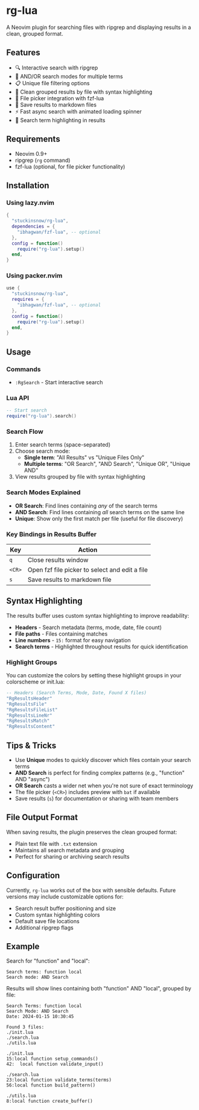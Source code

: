 # rg-lua

A Neovim plugin for searching files with ripgrep and displaying results in a clean, grouped format.

## Features

- 🔍 Interactive search with ripgrep
- 🔀 AND/OR search modes for multiple terms
- 📋 Unique file filtering options
- 📝 Clean grouped results by file with syntax highlighting
- 📁 File picker integration with fzf-lua
- 💾 Save results to markdown files
- ⚡ Fast async search with animated loading spinner
- 🎨 Search term highlighting in results

## Requirements

- Neovim 0.9+
- ripgrep (`rg` command)
- fzf-lua (optional, for file picker functionality)

## Installation

### Using lazy.nvim

```lua
{
  "stuckinsnow/rg-lua",
  dependencies = {
    "ibhagwan/fzf-lua", -- optional
  },
  config = function()
    require("rg-lua").setup()
  end,
}
```

### Using packer.nvim

```lua
use {
  "stuckinsnow/rg-lua",
  requires = {
    "ibhagwan/fzf-lua", -- optional
  },
  config = function()
    require("rg-lua").setup()
  end,
}
```

## Usage

### Commands

- `:RgSearch` - Start interactive search

### Lua API

```lua
-- Start search
require("rg-lua").search()
```

### Search Flow

1. Enter search terms (space-separated)
2. Choose search mode:
   - **Single term**: "All Results" vs "Unique Files Only"
   - **Multiple terms**: "OR Search", "AND Search", "Unique OR", "Unique AND"
3. View results grouped by file with syntax highlighting

### Search Modes Explained

- **OR Search**: Find lines containing _any_ of the search terms
- **AND Search**: Find lines containing _all_ search terms on the same line
- **Unique**: Show only the first match per file (useful for file discovery)

### Key Bindings in Results Buffer

| Key    | Action                                         |
| ------ | ---------------------------------------------- |
| `q`    | Close results window                           |
| `<CR>` | Open fzf file picker to select and edit a file |
| `s`    | Save results to markdown file                  |

## Syntax Highlighting

The results buffer uses custom syntax highlighting to improve readability:

- **Headers** - Search metadata (terms, mode, date, file count)
- **File paths** - Files containing matches
- **Line numbers** - `15:` format for easy navigation
- **Search terms** - Highlighted throughout results for quick identification

### Highlight Groups

You can customize the colors by setting these highlight groups in your colorscheme or init.lua:

```lua
-- Headers (Search Terms, Mode, Date, Found X files)
"RgResultsHeader"
"RgResultsFile"
"RgResultsFileList"
"RgResultsLineNr"
"RgResultsMatch"
"RgResultsContent"
```

## Tips & Tricks

- Use **Unique** modes to quickly discover which files contain your search terms
- **AND Search** is perfect for finding complex patterns (e.g., "function" AND "async")
- **OR Search** casts a wider net when you're not sure of exact terminology
- The file picker (`<CR>`) includes preview with `bat` if available
- Save results (`s`) for documentation or sharing with team members

## File Output Format

When saving results, the plugin preserves the clean grouped format:

- Plain text file with `.txt` extension
- Maintains all search metadata and grouping
- Perfect for sharing or archiving search results

## Configuration

Currently, `rg-lua` works out of the box with sensible defaults. Future versions may include customizable options for:

- Search result buffer positioning and size
- Custom syntax highlighting colors
- Default save file locations
- Additional ripgrep flags

## Example

Search for "function" and "local":

```
Search terms: function local
Search mode: AND Search
```

Results will show lines containing both "function" AND "local", grouped by file:

```
Search Terms: function local
Search Mode: AND Search
Date: 2024-01-15 10:30:45

Found 3 files:
./init.lua
./search.lua
./utils.lua

./init.lua
15:local function setup_commands()
42:  local function validate_input()

./search.lua
23:local function validate_terms(terms)
56:local function build_pattern()

./utils.lua
8:local function create_buffer()
```
